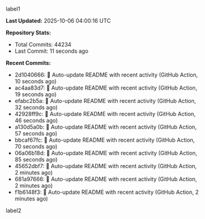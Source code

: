
label1 
<!-- ACTIVITY_START -->
**Last Updated:** 2025-10-06 04:00:16 UTC

**Repository Stats:**
- Total Commits: 44234
- Last Commit: 11 seconds ago

**Recent Commits:**
- 2d1040666: 🤖 Auto-update README with recent activity (GitHub Action, 10 seconds ago)
- ac4aa83d7: 🤖 Auto-update README with recent activity (GitHub Action, 19 seconds ago)
- efabc2b5a: 🤖 Auto-update README with recent activity (GitHub Action, 32 seconds ago)
- 42928ff9c: 🤖 Auto-update README with recent activity (GitHub Action, 46 seconds ago)
- a130d5a0b: 🤖 Auto-update README with recent activity (GitHub Action, 57 seconds ago)
- bbcaf67fc: 🤖 Auto-update README with recent activity (GitHub Action, 70 seconds ago)
- 06a06b18d: 🤖 Auto-update README with recent activity (GitHub Action, 85 seconds ago)
- 45652dbf7: 🤖 Auto-update README with recent activity (GitHub Action, 2 minutes ago)
- 681a97666: 🤖 Auto-update README with recent activity (GitHub Action, 2 minutes ago)
- f1b6148f3: 🤖 Auto-update README with recent activity (GitHub Action, 2 minutes ago)
<!-- ACTIVITY_END -->

label2
